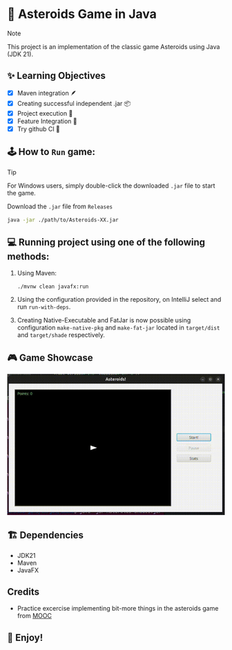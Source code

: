 # 🚀 Asteroids Game in Java

> [!NOTE]
> This project is an implementation of the classic game Asteroids using Java (JDK 21).

## ✨ Learning Objectives

- [x] Maven integration 🪶
- [x] Creating successful independent .jar 📦️
- [x] Project execution 📃
- [x] Feature Integration 🧩
- [x] Try github CI 🐙

## 🕹️ How to `Run` game:

> [!TIP]
> For Windows users, simply double-click the downloaded `.jar` file to start the game.

Download the `.jar` file from `Releases`
```sh
java -jar ./path/to/Asteroids-XX.jar
```

## 💻 Running project using one of the following methods:

1. Using Maven:
   ```
   ./mvnw clean javafx:run
   ```

2. Using the configuration provided in the repository, on IntelliJ select and run `run-with-deps`.

3. Creating Native-Executable and FatJar is now possible using configuration `make-native-pkg` and `make-fat-jar` located in `target/dist` and `target/shade` respectively.

## 🎮 Game Showcase

![Showcase](https://github.com/kshg9/asteroids-game/raw/main/demo/video.gif)

## 🏗️ Dependencies

- JDK21
- Maven
- JavaFX
## Credits
- Practice excercise implementing bit-more things in the asteroids game from [MOOC](https://java-programming.mooc.fi/part-14/3-larger-application-asteroids)

## 🥂 __Enjoy!__